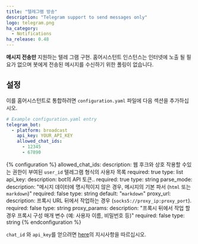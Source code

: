 ```yaml
---
title: "텔레그램 방송"
description: "Telegram support to send messages only"
logo: telegram.png
ha_category:
  - Notifications
ha_release: 0.48
---
```


**메시지 전송만** 지원하는 텔레 그램 구현. 홈어시스턴트 인스턴스는 인터넷에 노출 될 필요가 없으며 봇에게 전송된 메시지를 수신하기 위한 폴링이 없습니다.

## 설정

이를 홈어시스턴트로 통합하려면 `configuration.yaml` 파일에 다음 섹션을 추가하십시오.

```yaml
# Example configuration.yaml entry
telegram_bot:
  - platform: broadcast
    api_key: YOUR_API_KEY
    allowed_chat_ids:
      - 12345
      - 67890
```

{% configuration %}
allowed_chat_ids:
  description: 웹 후크와 상호 작용할 수있는 권한이 부여된 `user_id` 텔레그램 형식의 사용자 목록
  required: true
  type: list
api_key:
  description: bot의 API 토큰..
  required: true
  type: string
parse_mode:
  description: "메시지 데이터에 명시적이지 않은 경우, 메시지의 기본 파서 (`html` 또는 `markdown`)"
  required: false
  type: string
  default: "`markdown`"
proxy_url:
  description: 프록시 URL 뒤에서 작업하는 경우 (`socks5://proxy_ip:proxy_port`).
  required: false
  type: string
proxy_params:
  description: "프록시 뒤에서 작업 할 경우 프록시 구성 매개 변수 (예: 사용자 이름, 비밀번호 등)"
  required: false
  type: string
{% endconfiguration %}

`chat_id` 와 `api_key`를 얻으려면 [here](/integrations/telegram)의 지시사항을 따르십시오.